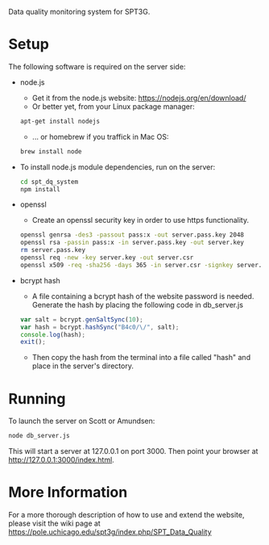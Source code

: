 Data quality monitoring system for SPT3G.

# Setup
The following software is required on the server side:
* node.js
  * Get it from the node.js website: https://nodejs.org/en/download/
  * Or better yet, from your Linux package manager:
  ```bash
  apt-get install nodejs
  ```
  * ... or homebrew if you traffick in Mac OS:
  ```bash
  brew install node
  ```

* To install node.js module dependencies, run on the server:
  ```bash
  cd spt_dq_system
  npm install
  ```
* openssl
  * Create an openssl security key in order to use https functionality.
  ```bash
  openssl genrsa -des3 -passout pass:x -out server.pass.key 2048
  openssl rsa -passin pass:x -in server.pass.key -out server.key
  rm server.pass.key
  openssl req -new -key server.key -out server.csr
  openssl x509 -req -sha256 -days 365 -in server.csr -signkey server.key -out server.crt
  ```

* bcrypt hash
  * A file containing a bcrypt hash of the website password is needed. Generate the hash by placing the following code in db_server.js
  ```javascript
  var salt = bcrypt.genSaltSync(10);
  var hash = bcrypt.hashSync("B4c0/\/", salt);
  console.log(hash);
  exit();
  ```
  * Then copy the hash from the terminal into a file called "hash" and place in the server's directory.

# Running

To launch the server on Scott or Amundsen:
```bash
node db_server.js
```
This will start a server at 127.0.0.1 on port 3000. Then point your browser at http://127.0.0.1:3000/index.html.

# More Information
For a more thorough description of how to use and extend the website, please visit the wiki page at https://pole.uchicago.edu/spt3g/index.php/SPT_Data_Quality
